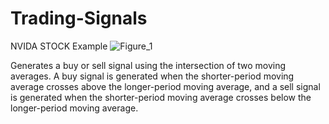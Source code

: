 # Trading-Signals

NVIDA STOCK Example
![Figure_1](https://github.com/Josephjj224/Trading-Signals/assets/112719052/4b9142d8-1954-4893-ad6b-f81580d8a877)

Generates a buy or sell signal using the intersection of two moving averages. A buy signal is generated when the shorter-period moving average crosses above the longer-period moving average, and a sell signal is generated when the shorter-period moving average crosses below the longer-period moving average. 
